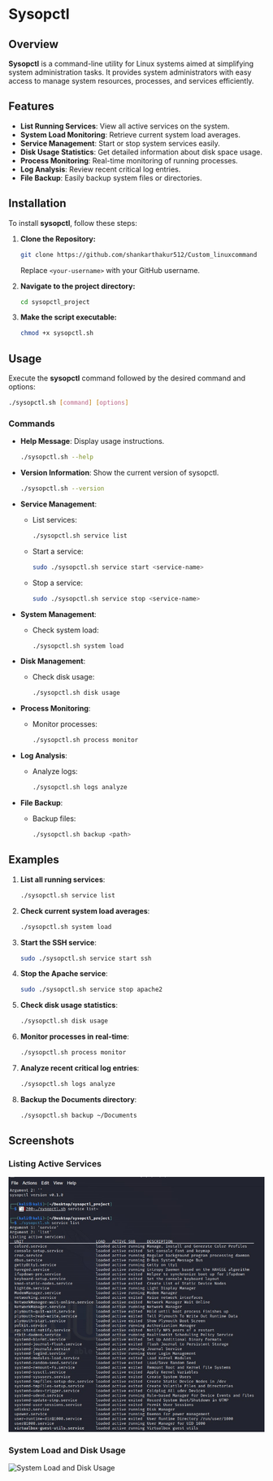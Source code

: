 # Sysopctl

## Overview
**Sysopctl** is a command-line utility for Linux systems aimed at simplifying system administration tasks. It provides system administrators with easy access to manage system resources, processes, and services efficiently.

## Features
- **List Running Services**: View all active services on the system.
- **System Load Monitoring**: Retrieve current system load averages.
- **Service Management**: Start or stop system services easily.
- **Disk Usage Statistics**: Get detailed information about disk space usage.
- **Process Monitoring**: Real-time monitoring of running processes.
- **Log Analysis**: Review recent critical log entries.
- **File Backup**: Easily backup system files or directories.

## Installation

To install **sysopctl**, follow these steps:

1. **Clone the Repository:**

   ```bash
   git clone https://github.com/shankarthakur512/Custom_linuxcommand

   ```

   Replace `<your-username>` with your GitHub username.

2. **Navigate to the project directory:**

   ```bash
   cd sysopctl_project
   ```

3. **Make the script executable:**

   ```bash
   chmod +x sysopctl.sh
   ```

## Usage

Execute the **sysopctl** command followed by the desired command and options:

```bash
./sysopctl.sh [command] [options]
```

### Commands

- **Help Message**: Display usage instructions.

  ```bash
  ./sysopctl.sh --help
  ```

- **Version Information**: Show the current version of sysopctl.

  ```bash
  ./sysopctl.sh --version
  ```

- **Service Management**:
  - List services:
    
    ```bash
    ./sysopctl.sh service list
    ```

  - Start a service:
    
    ```bash
    sudo ./sysopctl.sh service start <service-name>
    ```

  - Stop a service:
    
    ```bash
    sudo ./sysopctl.sh service stop <service-name>
    ```

- **System Management**:
  - Check system load:
    
    ```bash
    ./sysopctl.sh system load
    ```

- **Disk Management**:
  - Check disk usage:
    
    ```bash
    ./sysopctl.sh disk usage
    ```

- **Process Monitoring**:
  - Monitor processes:
    
    ```bash
    ./sysopctl.sh process monitor
    ```

- **Log Analysis**:
  - Analyze logs:
    
    ```bash
    ./sysopctl.sh logs analyze
    ```

- **File Backup**:
  - Backup files:
    
    ```bash
    ./sysopctl.sh backup <path>
    ```

## Examples

1. **List all running services**:
   
   ```bash
   ./sysopctl.sh service list
   ```

2. **Check current system load averages**:
   
   ```bash
   ./sysopctl.sh system load
   ```

3. **Start the SSH service**:
   
   ```bash
   sudo ./sysopctl.sh service start ssh
   ```

4. **Stop the Apache service**:
   
   ```bash
   sudo ./sysopctl.sh service stop apache2
   ```

5. **Check disk usage statistics**:
   
   ```bash
   ./sysopctl.sh disk usage
   ```

6. **Monitor processes in real-time**:
   
   ```bash
   ./sysopctl.sh process monitor
   ```

7. **Analyze recent critical log entries**:
   
   ```bash
   ./sysopctl.sh logs analyze
   ```

8. **Backup the Documents directory**:
   
   ```bash
   ./sysopctl.sh backup ~/Documents
   ```

## Screenshots

### Listing Active Services

![Active Services](https://github.com/shankarthakur512/Custom_linuxcommand/blob/main/screen_shot1.jpeg?raw=true)


### System Load and Disk Usage

![System Load and Disk Usage](./WhatsApp%20Image%202024-10-03%20at%2019.23.02.jpeg)

